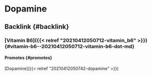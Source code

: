 # Dopamine


## Backlink {#backlink}


### [Vitamin B6]({{< relref "20210412050712-vitamin_b6" >}}) {#vitamin-b6--20210412050712-vitamin-b6-dot-md}


#### Promotes {#promotes}

[Dopamine]({{< relref "20210412050742-dopamine" >}})

